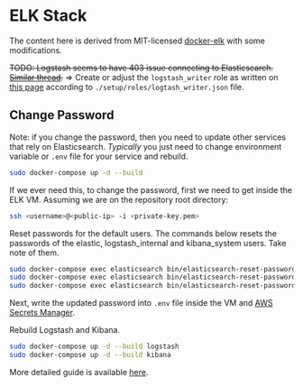 # ELK Stack

The content here is derived from MIT-licensed [docker-elk](https://github.com/deviantony/docker-elk) with some modifications.

~~TODO: Logstash seems to have 403 issue connecting to Elasticsearch. [Similar thread](https://github.com/deviantony/docker-elk/issues/711).~~ =>
Create or adjust the `logstash_writer` role as written on [this page](https://www.elastic.co/guide/en/logstash/current/ls-security.html#ls-http-auth-basic) according to `./setup/roles/logtash_writer.json` file.

## Change Password

Note: if you change the password, then you need to update other services that rely on Elasticsearch.
*Typically* you just need to change environment variable or `.env` file for your service and rebuild.
```bash
sudo docker-compose up -d --build
```

If we ever need this, to change the password, first we need to get inside the ELK VM.
Assuming we are on the repository root directory:
```bash
ssh <username>@<public-ip> -i <private-key.pem>
```

Reset passwords for the default users.
The commands below resets the passwords of the elastic, logstash_internal and kibana_system users.
Take note of them.
```bash
sudo docker-compose exec elasticsearch bin/elasticsearch-reset-password --batch --user elastic
sudo docker-compose exec elasticsearch bin/elasticsearch-reset-password --batch --user logstash_internal
sudo docker-compose exec elasticsearch bin/elasticsearch-reset-password --batch --user kibana_system
```

Next, write the updated password into `.env` file inside the VM and [AWS Secrets Manager](https://eu-central-1.console.aws.amazon.com/secretsmanager/listsecrets?region=eu-central-1).

Rebuild Logstash and Kibana.
```bash
sudo docker-compose up -d --build logstash
sudo docker-compose up -d --build kibana
```

More detailed guide is available [here](https://github.com/deviantony/docker-elk#setting-up-user-authentication).
